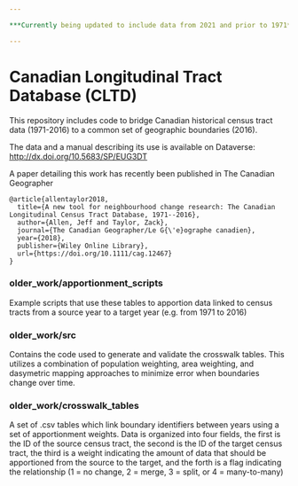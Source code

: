 ```yaml
---

***Currently being updated to include data from 2021 and prior to 1971***

---
```


# Canadian Longitudinal Tract Database (CLTD)

This repository includes code to bridge Canadian historical census tract data (1971-2016) to a common set of geographic boundaries (2016).

The data and a manual describing its use is available on Dataverse: http://dx.doi.org/10.5683/SP/EUG3DT

A paper detailing this work has recently been published in The Canadian Geographer

```
@article{allentaylor2018,
  title={A new tool for neighbourhood change research: The Canadian Longitudinal Census Tract Database, 1971--2016},
  author={Allen, Jeff and Taylor, Zack},
  journal={The Canadian Geographer/Le G{\'e}ographe canadien},
  year={2018},
  publisher={Wiley Online Library},
  url={https://doi.org/10.1111/cag.12467}
}
```


### older_work/apportionment_scripts

Example scripts that use these tables to apportion data linked to census tracts from a source year to a target year (e.g. from 1971 to 2016)

### older_work/src

Contains the code used to generate and validate the crosswalk tables. This utilizes a combination of population weighting, area weighting, and dasymetric mapping approaches to minimize error when boundaries change over time.

### older_work/crosswalk_tables

A set of .csv tables which link boundary identifiers between years using a set of apportionment weights. Data is organized into four fields, the first is the ID of the source census tract, the second is the ID of the target census tract, the third is a weight indicating the amount of data that should be apportioned from the source to the target, and the forth is a flag indicating the relationship (1 = no change, 2 = merge, 3 = split, or 4 = many-to-many)

